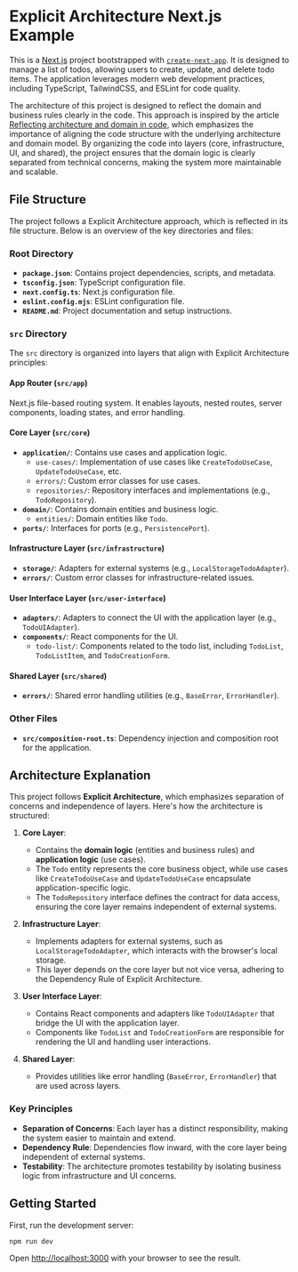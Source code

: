 # Explicit Architecture Next.js Example

This is a [Next.js](https://nextjs.org) project bootstrapped with [`create-next-app`](https://nextjs.org/docs/app/api-reference/cli/create-next-app). It is designed to manage a list of todos, allowing users to create, update, and delete todo items. The application leverages modern web development practices, including TypeScript, TailwindCSS, and ESLint for code quality.

The architecture of this project is designed to reflect the domain and business rules clearly in the code. This approach is inspired by the article [Reflecting architecture and domain in code](https://herbertograca.com/2019/06/05/reflecting-architecture-and-domain-in-code/), which emphasizes the importance of aligning the code structure with the underlying architecture and domain model. By organizing the code into layers (core, infrastructure, UI, and shared), the project ensures that the domain logic is clearly separated from technical concerns, making the system more maintainable and scalable.

## File Structure

The project follows a Explicit Architecture approach, which is reflected in its file structure. Below is an overview of the key directories and files:

### Root Directory

- **`package.json`**: Contains project dependencies, scripts, and metadata.
- **`tsconfig.json`**: TypeScript configuration file.
- **`next.config.ts`**: Next.js configuration file.
- **`eslint.config.mjs`**: ESLint configuration file.
- **`README.md`**: Project documentation and setup instructions.

### `src` Directory

The `src` directory is organized into layers that align with Explicit Architecture principles:

#### App Router (`src/app`)

Next.js file-based routing system. It enables layouts, nested routes, server components, loading states, and error handling.

#### Core Layer (`src/core`)

- **`application/`**: Contains use cases and application logic.
  - `use-cases/`: Implementation of use cases like `CreateTodoUseCase`, `UpdateTodoUseCase`, etc.
  - `errors/`: Custom error classes for use cases.
  - `repositories/`: Repository interfaces and implementations (e.g., `TodoRepository`).
- **`domain/`**: Contains domain entities and business logic.
  - `entities/`: Domain entities like `Todo`.
- **`ports/`**: Interfaces for ports (e.g., `PersistencePort`).

#### Infrastructure Layer (`src/infrastructure`)

- **`storage/`**: Adapters for external systems (e.g., `LocalStorageTodoAdapter`).
- **`errors/`**: Custom error classes for infrastructure-related issues.

#### User Interface Layer (`src/user-interface`)

- **`adapters/`**: Adapters to connect the UI with the application layer (e.g., `TodoUIAdapter`).
- **`components/`**: React components for the UI.
  - `todo-list/`: Components related to the todo list, including `TodoList`, `TodoListItem`, and `TodoCreationForm`.

#### Shared Layer (`src/shared`)

- **`errors/`**: Shared error handling utilities (e.g., `BaseError`, `ErrorHandler`).

### Other Files

- **`src/composition-root.ts`**: Dependency injection and composition root for the application.

## Architecture Explanation

This project follows **Explicit Architecture**, which emphasizes separation of concerns and independence of layers. Here's how the architecture is structured:

1. **Core Layer**:

   - Contains the **domain logic** (entities and business rules) and **application logic** (use cases).
   - The `Todo` entity represents the core business object, while use cases like `CreateTodoUseCase` and `UpdateTodoUseCase` encapsulate application-specific logic.
   - The `TodoRepository` interface defines the contract for data access, ensuring the core layer remains independent of external systems.

2. **Infrastructure Layer**:

   - Implements adapters for external systems, such as `LocalStorageTodoAdapter`, which interacts with the browser's local storage.
   - This layer depends on the core layer but not vice versa, adhering to the Dependency Rule of Explicit Architecture.

3. **User Interface Layer**:

   - Contains React components and adapters like `TodoUIAdapter` that bridge the UI with the application layer.
   - Components like `TodoList` and `TodoCreationForm` are responsible for rendering the UI and handling user interactions.

4. **Shared Layer**:
   - Provides utilities like error handling (`BaseError`, `ErrorHandler`) that are used across layers.

### Key Principles

- **Separation of Concerns**: Each layer has a distinct responsibility, making the system easier to maintain and extend.
- **Dependency Rule**: Dependencies flow inward, with the core layer being independent of external systems.
- **Testability**: The architecture promotes testability by isolating business logic from infrastructure and UI concerns.

## Getting Started

First, run the development server:

```bash
npm run dev
```

Open [http://localhost:3000](http://localhost:3000) with your browser to see the result.
